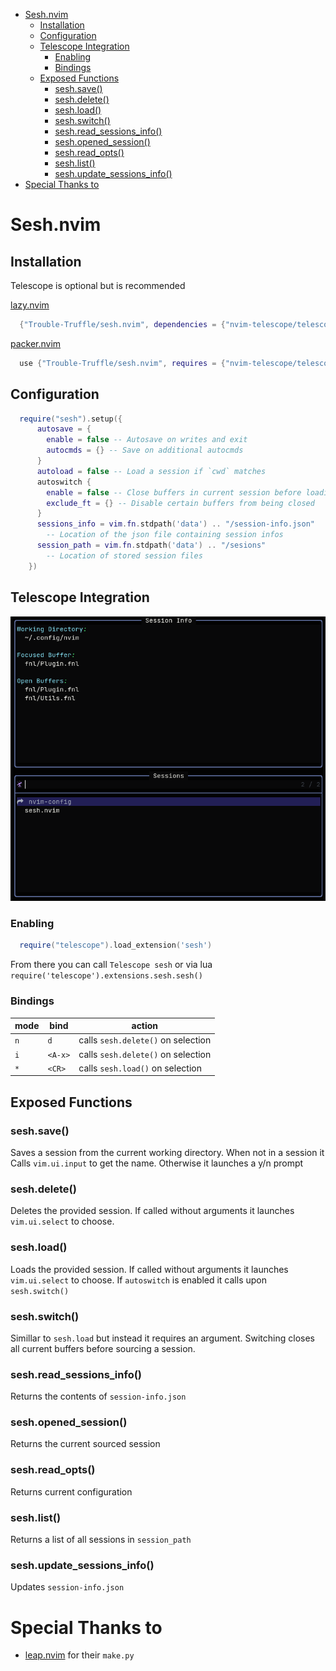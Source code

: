 <!--toc:start-->
- [Sesh.nvim](#seshnvim)
  - [Installation](#installation)
  - [Configuration](#configuration)
  - [Telescope Integration](#telescope-integration)
    - [Enabling](#enabling)
    - [Bindings](#bindings)
  - [Exposed Functions](#exposed-functions)
    - [sesh.save()](#seshsave)
    - [sesh.delete()](#seshdelete)
    - [sesh.load()](#seshload)
    - [sesh.switch()](#seshswitch)
    - [sesh.read_sessions_info()](#seshreadsessionsinfo)
    - [sesh.opened_session()](#seshopenedsession)
    - [sesh.read_opts()](#seshreadopts)
    - [sesh.list()](#seshlist)
    - [sesh.update_sessions_info()](#seshupdatesessionsinfo)
- [Special Thanks to](#special-thanks-to)
<!--toc:end-->

# Sesh.nvim

## Installation

Telescope is optional but is recommended

[lazy.nvim](https://github.com/folke/lazy.nvim)

```lua
  {"Trouble-Truffle/sesh.nvim", dependencies = {"nvim-telescope/telescope.nvim"}}
```

[packer.nvim](https://github.com/wbthomason/packer.nvim)

```lua
  use {"Trouble-Truffle/sesh.nvim", requires = {"nvim-telescope/telescope.nvim"}}"}
```

## Configuration

```lua
  require("sesh").setup({
      autosave = {
        enable = false -- Autosave on writes and exit
        autocmds = {} -- Save on additional autocmds
      }
      autoload = false -- Load a session if `cwd` matches
      autoswitch {
        enable = false -- Close buffers in current session before loading
        exclude_ft = {} -- Disable certain buffers from being closed
      }
      sessions_info = vim.fn.stdpath('data') .. "/session-info.json"
        -- Location of the json file containing session infos
      session_path = vim.fn.stdpath('data') .. "/sesions"
        -- Location of stored session files
    })
```

## Telescope Integration

![Telescope](./data/Telescope.png)

### Enabling

```lua
  require("telescope").load_extension('sesh')
```

From there you can call `Telescope sesh` or via lua `require('telescope').extensions.sesh.sesh()`

### Bindings

| mode | bind    | action                             |
| ---- | ------- | ---------------------------------- |
| `n`  | `d`     | calls `sesh.delete()` on selection |
| `i`  | `<A-x>` | calls `sesh.delete()` on selection |
| `*`  | `<CR>`  | calls `sesh.load()` on selection   |

## Exposed Functions

### sesh.save()

Saves a session from the current working directory. When not in a session it Calls `vim.ui.input` to get the name. Otherwise it launches a y/n prompt

### sesh.delete()

Deletes the provided session. If called without arguments it launches `vim.ui.select` to choose.

### sesh.load()

Loads the provided session. If called without arguments it launches `vim.ui.select` to choose. If `autoswitch` is enabled it calls upon `sesh.switch()`

### sesh.switch()

Simillar to `sesh.load` but instead it requires an argument. Switching closes all current buffers before sourcing a session.

### sesh.read_sessions_info()

Returns the contents of `session-info.json`

### sesh.opened_session()

Returns the current sourced session

### sesh.read_opts()

Returns current configuration

### sesh.list()

Returns a list of all sessions in `session_path`

### sesh.update_sessions_info()

Updates `session-info.json`

# Special Thanks to

- [leap.nvim](https://github.com/ggandor/leap.nvim) for their `make.py`
